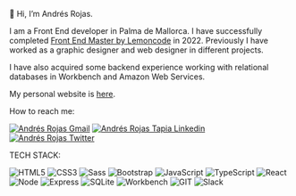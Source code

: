 👋 Hi, I’m Andrés Rojas.

I am a Front End developer in Palma de Mallorca. I have successfully completed <a href="https://lemoncode.net/master-frontend#inicio-banner" alt="Master Front End Lemoncode" target="_blank">Front End Master by Lemoncode</a> in 2022.
Previously I have worked as a graphic designer and web designer in different projects.

I have also acquired some backend experience working with relational databases in Workbench and Amazon Web Services.

My personal website is <a href="https://rojasandrestapia.github.io/Portfolio2022/" alt="Andrés Rojas personal website" target="_blank">here</a>.

How to reach me: 

<p align="left">
<a href="mailto:rojas.tapia.andres@gmail.com"><img alt="Andrés Rojas Gmail" src="https://img.shields.io/badge/gmail-red.svg?&style=flat&logo=gmail&logoColor=white" /></a>
<a href="https://www.linkedin.com/in/andres-rojas-tapia/" target="blank">  <img alt="Andrés Rojas Tapia Linkedin" src="https://img.shields.io/badge/linkedin-0e76a8.svg?&style=flat&logo=linkedin&logoColor=white" /> </a>
<a href="https://twitter.com/andresr14508894" target="blank"><img alt="Andrés Rojas Twitter" src="https://img.shields.io/badge/@andresr14508894-%231DA1F2.svg?&style=flat&logo=twitter&logoColor=white" /></a>

TECH STACK:

![HTML5](https://img.shields.io/badge/-HTML5-%23E34F26?logo=html5&logoColor=white)
![CSS3](https://img.shields.io/badge/-CSS3-%231572B6?logo=css3&logoColor=white)
![Sass](https://img.shields.io/badge/-Sass-%23CC6699?logo=sass&logoColor=white)
![Bootstrap](https://img.shields.io/badge/-Bootstrap-%237952B3?logo=bootstrap&logoColor=white)
![JavaScript](https://img.shields.io/badge/-JavaScript-%23F7DF1E?logo=javascript&logoColor=white)
![TypeScript](https://img.shields.io/badge/-TypeScript-%231572B5?logo=typescript&logoColor=white)
![React](https://img.shields.io/badge/-React-%2361DAFB?logo=react&logoColor=white)
![Node](https://img.shields.io/badge/-Node.js-%23339933?logo=Node.js&logoColor=white)
![Express](https://img.shields.io/badge/-Express-%23000000?logo=Express&logoColor=white)
![SQLite](https://img.shields.io/badge/-SQLite-%23003B57?logo=SQLite&logoColor=white)
![Workbench](https://img.shields.io/badge/-Workbench-%23000000?logo=Workbench&logoColor=blue)
![GIT](https://img.shields.io/badge/-Git-%23F05032?logo=git&logoColor=white)
![Slack](https://img.shields.io/badge/-Slack-%234A154B?logo=Slack&logoColor=white)
